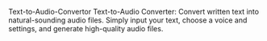 Text-to-Audio-Convertor
Text-to-Audio Converter: Convert written text into natural-sounding audio files. Simply input your text, choose a voice and settings, and generate high-quality audio files.

